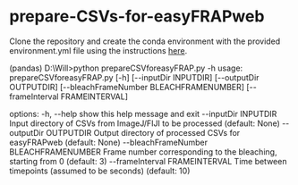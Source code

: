 # prepare-CSVs-for-easyFRAPweb

Clone the repository and create the conda environment with the provided environment.yml file using the instructions [here]( https://docs.conda.io/projects/conda/en/latest/user-guide/tasks/manage-environments.html#creating-an-environment-from-an-environment-yml-file).


(pandas) D:\Will>python prepareCSVforeasyFRAP.py -h
usage: prepareCSVforeasyFRAP.py [-h] [--inputDir INPUTDIR] [--outputDir OUTPUTDIR] [--bleachFrameNumber BLEACHFRAMENUMBER] [--frameInterval FRAMEINTERVAL]

options:
  -h, --help            show this help message and exit
  --inputDir INPUTDIR   Input directory of CSVs from ImageJ/FIJI to be processed (default: None)
  --outputDir OUTPUTDIR
                        Output directory of processed CSVs for easyFRAPweb (default: None)
  --bleachFrameNumber BLEACHFRAMENUMBER
                        Frame number corresponding to the bleaching, starting from 0 (default: 3)
  --frameInterval FRAMEINTERVAL
                        Time between timepoints (assumed to be seconds) (default: 10)
